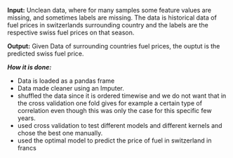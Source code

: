 **Input:** Unclean data, where for many samples some feature values are missing, and sometimes labels are missing. The data is historical data of fuel prices in switzerlands surrounding country and the labels are the respective swiss fuel prices on that season. 


**Output:** Given Data of surrounding countries fuel prices, the ouptut is the predicted swiss fuel price.

***How it is done:*** 
* Data is loaded as a pandas frame
* Data made cleaner using an Imputer.
* shuffled the data since it is ordered timewise and we do not want that in the cross validation one fold gives for example a certain type of correlation even though this was only the case for this specific few years.
* used cross validation to test different models and different kernels and chose the best one manually.
* used the optimal model to predict the price of fuel in switzerland in francs
  
